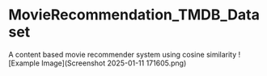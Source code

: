 # MovieRecommendation_TMDB_Dataset
A content based movie recommender system using cosine similarity
![Example Image](Screenshot 2025-01-11 171605.png)
